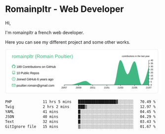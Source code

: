 # Romainpltr - Web Developer

Hi,

I'm romainpltr a french web developer.

Here you can see my different project and some other works.



[![](https://raw.githubusercontent.com/romainpltr/romainpltr/master/profile-summary-card-output/vue/0-profile-details.svg)](https://github.com/vn7n24fzkq/github-profile-summary-cards)

<!--START_SECTION:waka-->

```text
PHP              11 hrs 5 mins   █████████████████▓░░░░░░░   70.49 %
Twig             2 hrs 2 mins    ███▒░░░░░░░░░░░░░░░░░░░░░   12.97 %
YAML             41 mins         █░░░░░░░░░░░░░░░░░░░░░░░░   04.45 %
JSON             40 mins         █░░░░░░░░░░░░░░░░░░░░░░░░   04.29 %
Text             32 mins         █░░░░░░░░░░░░░░░░░░░░░░░░   03.43 %
GitIgnore file   15 mins         ▒░░░░░░░░░░░░░░░░░░░░░░░░   01.67 %
```

<!--END_SECTION:waka-->
